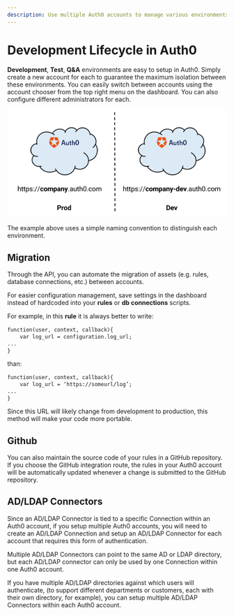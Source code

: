 ```yaml
---
description: Use multiple Auth0 accounts to manage various environments.
---
```


# Development Lifecycle in Auth0

__Development__, __Test__, __Q&A__ environments are easy to setup in Auth0. Simply create a new account for each to guarantee the maximum isolation between these environments. You can easily switch between accounts using the account chooser from the top right menu on the dashboard. You can also configure different administrators for each.

![](/media/articles/lifecycle/environments.png)

The example above uses a simple naming convention to distinguish each environment.

## Migration

Through the API, you can automate the migration of assets (e.g. rules, database connections, etc.) between accounts.

For easier configuration management, save settings in the dashboard instead of hardcoded into your __rules__ or __db connections__ scripts.

For example, in this __rule__ it is always better to write:

```
function(user, context, callback){
	var log_url = configuration.log_url;
...
}
```

than:

```
function(user, context, callback){
	var log_url = ‘https://someurl/log’;
...
}
```

Since this URL will likely change from development to production, this method will make your code more portable.

## Github

You can also maintain the source code of your rules in a GitHub repository. If you choose the GitHub integration route, the rules in your Auth0 account will be automatically updated whenever a change is submitted to the GitHub repository.

## AD/LDAP Connectors

Since an AD/LDAP Connector is tied to a specific Connection within an Auth0 account, if you setup multiple Auth0 accounts, you will need to create an AD/LDAP Connection and setup an AD/LDAP Connector for each account that requires this form of authentication.

Multiple AD/LDAP Connectors can point to the same AD or LDAP directory, but each AD/LDAP connector can only be used by one Connection within one Auth0 account.

If you have multiple AD/LDAP directories against which users will authenticate, (to support different departments or customers, each with their own directory, for example), you can setup multiple AD/LDAP Connectors within each Auth0 account.
